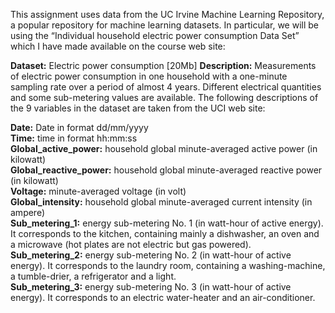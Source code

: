 This assignment uses data from the UC Irvine Machine Learning Repository, a popular repository for machine learning datasets. In particular, we will be using the “Individual household electric power consumption Data Set” which I have made available on the course web site:

**Dataset:** Electric power consumption [20Mb]
**Description:** Measurements of electric power consumption in one household with a one-minute sampling rate over a period of almost 4 years. Different electrical quantities and some sub-metering values are available.
The following descriptions of the 9 variables in the dataset are taken from the UCI web site:

**Date:** Date in format dd/mm/yyyy<br/>
**Time:** time in format hh:mm:ss<br/>
**Global_active_power:** household global minute-averaged active power (in kilowatt)<br/>
**Global_reactive_power:** household global minute-averaged reactive power (in kilowatt)<br/>
**Voltage:** minute-averaged voltage (in volt)<br/>
**Global_intensity:** household global minute-averaged current intensity (in ampere)<br/>
**Sub_metering_1:** energy sub-metering No. 1 (in watt-hour of active energy). It corresponds to the kitchen, containing mainly a dishwasher, an oven and a microwave (hot plates are not electric but gas powered).<br/>
**Sub_metering_2:** energy sub-metering No. 2 (in watt-hour of active energy). It corresponds to the laundry room, containing a washing-machine, a tumble-drier, a refrigerator and a light.<br/>
**Sub_metering_3:** energy sub-metering No. 3 (in watt-hour of active energy). It corresponds to an electric water-heater and an air-conditioner.<br/>
